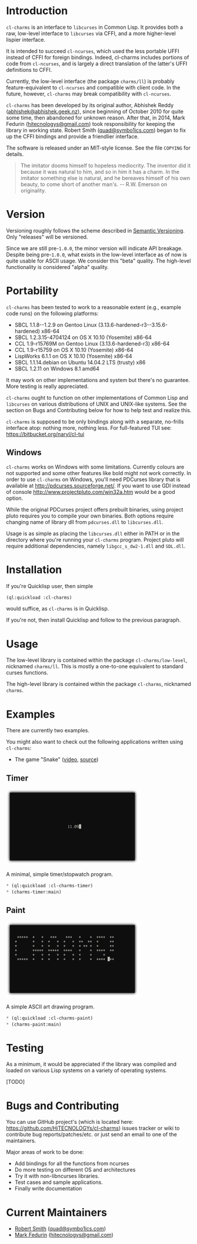 
Introduction
============

`cl-charms` is an interface to `libcurses` in Common Lisp. It provides
both a raw, low-level interface to `libcurses` via CFFI, and a more
higher-level lispier interface.

It is intended to succeed `cl-ncurses`, which used the less portable
UFFI instead of CFFI for foreign bindings. Indeed, cl-charms includes
portions of code from `cl-ncurses`, and is largely a direct
translation of the latter's UFFI definitions to CFFI.

Currently, the low-level interface (the package `charms/ll`) is
probably feature-equivalent to `cl-ncurses` and compatible with client
code. In the future, however, `cl-charms` may break compatibility with
`cl-ncurses`.

`cl-charms` has been developed by its original author, Abhishek Reddy
(abhishek@abhishek.geek.nz), since beginning of October 2010 for quite
some time, then abandoned for unknown reason. After that, in 2014,
Mark Fedurin (hitecnologys@gmail.com) took responsibility for keeping
the library in working state. Robert Smith (quad@symbo1ics.com) began
to fix up the CFFI bindings and provide a friendlier interface.

The software is released under an MIT-style license. See the file
`COPYING` for details.

>    The imitator dooms himself to hopeless mediocrity. The
>    inventor did it because it was natural to him, and so in him
>    it has a charm. In the imitator something else is natural, and
>    he bereaves himself of his own beauty, to come short of
>    another man's.
          -- R.W. Emerson on originality.

Version
=======

Versioning roughly follows the scheme described in
[Semantic Versioning](http://semver.org/). Only "releases" will be
versioned.

Since we are still pre-`1.0.0`, the minor version will indicate API
breakage. Despite being pre-`1.0.0`, what exists in the low-level
interface as of now is quite usable for ASCII usage. We consider this
"beta" quality. The high-level functionality is considered "alpha"
quality.


Portability
===========

`cl-charms` has been tested to work to a reasonable extent (e.g.,
example code runs) on the following platforms:

* SBCL 1.1.8--1.2.9 on Gentoo Linux (3.13.6-hardened-r3--3.15.6-hardened) x86-64
* SBCL 1.2.3.15-4704124 on OS X 10.10 (Yosemite) x86-64
* CCL 1.9-r15769M on Gentoo Linux (3.13.6-hardened-r3) x86-64
* CCL 1.9-r15759 on OS X 10.10 (Yosemite) x86-64
* LispWorks 6.1.1 on OS X 10.10 (Yosemite) x86-64
* SBCL 1.1.14.debian on Ubuntu 14.04.2 LTS (trusty) x86
* SBCL 1.2.11 on Windows 8.1 amd64

It may work on other implementations and system but there's no
guarantee. More testing is really appreciated.

`cl-charms` ought to function on other implementations of Common Lisp
and `libcurses` on various distributions of UNIX and UNIX-like
systems. See the section on Bugs and Contributing below for how to
help test and realize this.

`cl-charms` is supposed to be only bindings along with a separate,
no-frills interface atop: nothing more, nothing less. For
full-featured TUI see: https://bitbucket.org/naryl/cl-tui


Windows
-------

`cl-charms` works on Windows with some limitations. Currently colours are not
supported and some other features like bold might not work correctly. In order
to use `cl-charms` on Windows, you'll need PDCurses library that is available
at http://pdcurses.sourceforge.net/. If you want to use GDI instead of console
http://www.projectpluto.com/win32a.htm would be a good option.

While the original PDCurses project offers prebuilt binaries, using project
pluto requires you to compile your own binaries. Both options require changing
name of library dll from `pdcurses.dll` to `libcurses.dll`. 

Usage is as simple as placing the `libcurses.dll` either in PATH or in the
directory where you're running your `cl-charms` program. Project pluto will
require additional dependencies, namely `libgcc_s_dw2-1.dll` and `SDL.dll`.


Installation
============

If you're Quicklisp user, then simple
```lisp
(ql:quickload :cl-charms)
```
would suffice, as `cl-charms` is in Quicklisp.

If you're not, then install Quicklisp and follow to the previous
paragraph.


Usage
=====

The low-level library is contained within the package
`cl-charms/low-level`, nicknamed `charms/ll`. This is mostly a
one-to-one equivalent to standard curses functions.

The high-level library is contained within the package `cl-charms`,
nicknamed `charms`.

Examples
========

There are currently two examples.

You might also want to check out the following applications written
using `cl-charms`:

* The game "Snake" ([video](https://www.youtube.com/watch?v=Gpm1K1jtwuA), [source](https://bitbucket.org/tarballs_are_good/lisp-random/src/6c7e3ffd937f0ea0e4e9cd6144f98a1375280c21/snake.lisp?at=default))

Timer
-----

![](timer.png)

A minimal, simple timer/stopwatch program.

```lisp
* (ql:quickload :cl-charms-timer)
* (charms-timer:main)
```

Paint
-----

![](paint.png)

A simple ASCII art drawing program.

```lisp
* (ql:quickload :cl-charms-paint)
* (charms-paint:main)
```

Testing
=======

As a minimum, it would be appreciated if the library was compiled and
loaded on various Lisp systems on a variety of operating systems.

[TODO]


Bugs and Contributing
=====================

You can use GitHub project's (which is located here:
https://github.com/HiTECNOLOGYs/cl-charms) issues tracker or wiki to contribute
bug reports/patches/etc. or just send an email to one of the maintainers.

Major areas of work to be done:

* Add bindings for all the functions from ncurses
* Do more testing on different OS and architectures
* Try it with non-libncurses libraries.
* Test cases and sample applications.
* Finally write documentation

Current Maintainers
===================

* [Robert Smith](https://github.com/tarballs-are-good) (quad@symbo1ics.com)
* [Mark Fedurin](https://github.com/HiTECNOLOGYs) (hitecnologys@gmail.com)
